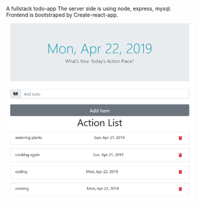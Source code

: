 


A fullstack todo-app The server side is using node, express, mysql. Frontend is bootstraped by Create-react-app.

 <div align="center">
     <img src="Capture.png" width="700px"</img> 
 </div>


 
